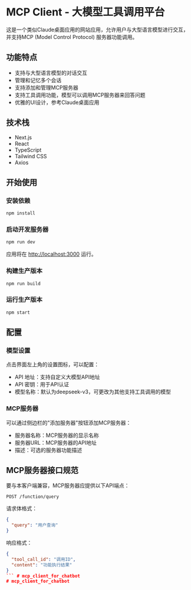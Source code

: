 # MCP Client - 大模型工具调用平台

这是一个类似Claude桌面应用的网站应用，允许用户与大型语言模型进行交互，并支持MCP (Model Control Protocol) 服务器功能调用。

## 功能特点

- 支持与大型语言模型的对话交互
- 管理和记忆多个会话
- 支持添加和管理MCP服务器
- 支持工具调用功能，模型可以调用MCP服务器来回答问题
- 优雅的UI设计，参考Claude桌面应用

## 技术栈

- Next.js
- React
- TypeScript
- Tailwind CSS
- Axios

## 开始使用

### 安装依赖

```bash
npm install
```

### 启动开发服务器

```bash
npm run dev
```

应用将在 [http://localhost:3000](http://localhost:3000) 运行。

### 构建生产版本

```bash
npm run build
```

### 运行生产版本

```bash
npm start
```

## 配置

### 模型设置

点击界面左上角的设置图标，可以配置：

- API 地址：支持自定义大模型API地址
- API 密钥：用于API认证
- 模型名称：默认为deepseek-v3，可更改为其他支持工具调用的模型

### MCP服务器

可以通过侧边栏的"添加服务器"按钮添加MCP服务器：

- 服务器名称：MCP服务器的显示名称
- 服务器URL：MCP服务器的API地址
- 描述：可选的服务器功能描述

## MCP服务器接口规范

要与本客户端兼容，MCP服务器应提供以下API端点：

```
POST /function/query
```

请求体格式：
```json
{
  "query": "用户查询"
}
```

响应格式：
```json
{
  "tool_call_id": "调用ID",
  "content": "功能执行结果"
}
``` # mcp_client_for_chatbot
# mcp_client_for_chatbot
